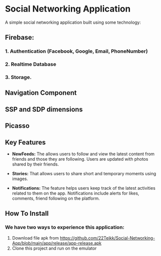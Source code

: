 # Social Networking Application

A simple social networking application built using some technology:
## Firebase: 
### 1. Authentication (Facebook, Google, Email, PhoneNumber)
### 2. Realtime Database 
### 3. Storage.
## Navigation Component
## SSP and SDP dimensions
## Picasso

## Key Features

- **NewFeeds:** The allows users to follow and view the latest content from friends and those they are following. Users are updated with photos shared by their friends.

- **Stories:**  That allows users to share short and temporary moments using images.

- **Notifications:** The feature helps users keep track of the latest activities related to them on the app. Notifications include alerts for likes, comments, friend following on the platform.

## How To Install

### We have two ways to experience this application:
1. Download file apk from https://github.com/22Teikk/Social-Networking-App/blob/main/app/release/app-release.apk
2. Clone this project and run on the emulator




